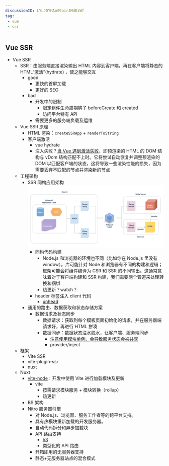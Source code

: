 ```yaml
---
discussionID: LYLJDYHAoS9pirJMdDiWf
tag:
 - vue
 - ssr
---
```


## Vue SSR

- Vue SSR
  - SSR：由服务端直接渲染输出 HTML 内容到客户端，再在客户端将静态的 HTML“激活”(hydrate) ，使之能够交互
    - good
      - 更快的首屏加载
      - 更好的 SEO
    - bad
      - 开发中的限制
        - 限定组件生命周期钩子 beforeCreate 和 created
        - 访问平台特有 API
      - 需要更多的服务端负载及运维
  - Vue SSR 原理
    - HTML 渲染：`createSSRApp` + `renderToString`
    - 客户端激活
      - vue hydrate
       - 注入失败？[当 Vue 遇到激活失败](https://cn.vuejs.org/guide/scaling-up/ssr.html#hydration-mismatch)，即预渲染的 HTML 的 DOM 结构与 vDom 结构匹配不上时。它将尝试自动恢复并调整预渲染的 DOM 以匹配客户端的状态，这将导致一些渲染性能的损失，因为需要丢弃不匹配的节点并渲染新的节点
  - 工程架构
    - SSR 同构应用架构 ![图 1](./images/ce5b98e9ec53e3af8da2caa45b34710cfd455bedb743ddb0f67a39340db0af04.png)
      - 同构代码构建
        - Node.js 和浏览器的环境也不同（比如你在 Node.js 里没有window）。库可能针对 Node 和浏览器有不同的构建和逻辑；框架可能会将组件编译为 CSR 和 SSR 的不同输出。这通常意味着对于客户端构建和 SSR 构建，我们需要两个管道来处理转换和捆绑
        - 热更新？watch？
      - header 标签注入 client 代码
        - [unhead](https://github.com/vueuse/head)
    - 通用的路由、数据获取和状态存储方案
      - 数据请求及状态同步
        - 数据请求：获取到每个模板页面初始化的请求，并在服务器端请求好，再进行 HTML 拼凑
        - 数据同步：数据状态注水脱水，让客户端、服务端同步
          - [注意使用模块单例，会导致服务状态会被共享](https://cn.vuejs.org/guide/scaling-up/ssr.html#cross-request-state-pollution)
          - provider/inject
  - 框架
    - Vite SSR
    - vite-plugin-ssr
    - nuxt
  - Nuxt
    - [vite-node](https://github.com/vitest-dev/vitest/tree/main/packages/vite-node)：开发中使用 Vite 进行加载模块及更新
      - vite
        - 按需请求模块服务 + 模块转换（rollup）
        - 热更新
    - BS 架构
    - Nitro 服务器引擎
      - 对 Node.js、浏览器、服务工作者等的跨平台支持。
      - 具有热模块重新加载的开发服务器。
      - 自动代码拆分和异步加载块
      - API 路由支持
        - [h3](https://github.com/unjs/h3)
        - 类型化的 API 路由
      - 开箱即用的无服务器支持
      - 静态+无服务器站点的混合模式